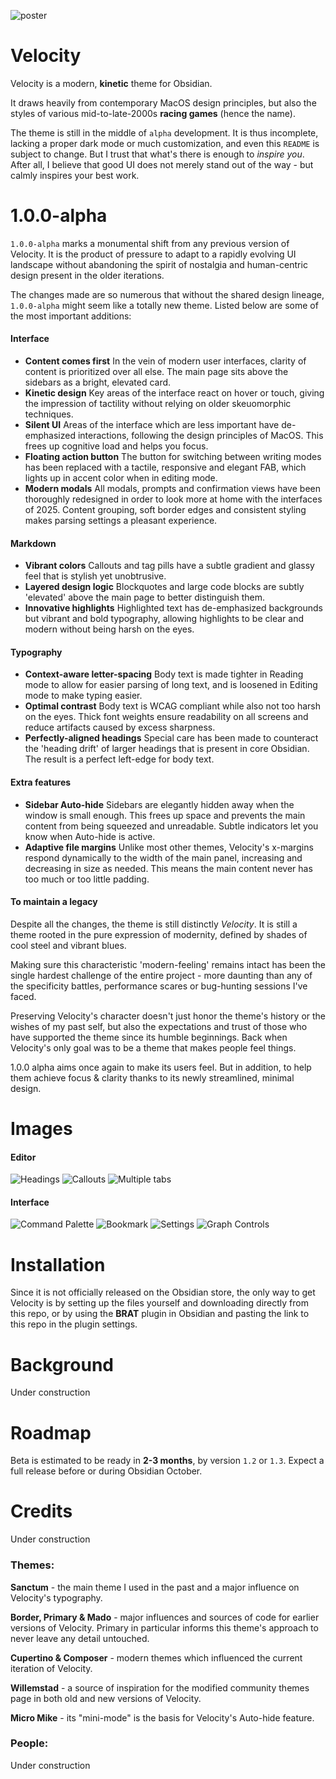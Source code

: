 ![poster](./assets/poster.png)

# Velocity
Velocity is a modern, **kinetic** theme for Obsidian. 

It draws heavily from contemporary MacOS design principles, but also the styles of various mid-to-late-2000s **racing games** (hence the name). 

The theme is still in the middle of ``alpha`` development. It is thus incomplete, lacking a proper dark mode or much customization, and even this ``README`` is subject to change. But I trust that what's there is enough to _inspire you_. After all, I believe that good UI does not merely stand out of the way - but calmly inspires your best work. 

# 1.0.0-alpha 

``1.0.0-alpha`` marks a monumental shift from any previous version of Velocity. It is the product of pressure to adapt to a rapidly evolving UI landscape without abandoning the spirit of nostalgia and human-centric design present in the older iterations.

The changes made are so numerous that without the shared design lineage, ``1.0.0-alpha`` might seem like a totally new theme. Listed below are some of the most important additions:

#### Interface

- **Content comes first**
  In the vein of modern user interfaces, clarity of content is prioritized over all else. The main page sits above the sidebars as a bright, elevated card. 
- **Kinetic design**
  Key areas of the interface react on hover or touch, giving the impression of tactility without relying on older skeuomorphic techniques. 
- **Silent UI**
  Areas of the interface which are less important have de-emphasized interactions, following the design principles of MacOS. This frees up cognitive load and helps you focus.
- **Floating action button**
  The button for switching between writing modes has been replaced with a tactile, responsive and elegant FAB, which lights up in accent color when in editing mode.
- **Modern modals**
  All modals, prompts and confirmation views have been thoroughly redesigned in order to look more at home with the interfaces of 2025. Content grouping, soft border edges and consistent styling makes parsing settings a pleasant experience. 

#### Markdown

- **Vibrant colors**
  Callouts and tag pills have a subtle gradient and glassy feel that is stylish yet unobtrusive. 
- **Layered design logic**
  Blockquotes and large code blocks are subtly 'elevated' above the main page to better distinguish them.
- **Innovative highlights**
  Highlighted text has de-emphasized backgrounds but vibrant and bold typography, allowing highlights to be clear and modern without being harsh on the eyes.

#### Typography

- **Context-aware letter-spacing**
  Body text is made tighter in Reading mode to allow for easier parsing of long text, and is loosened in Editing mode to make typing easier.
- **Optimal contrast**
  Body text is WCAG compliant while also not too harsh on the eyes. Thick font weights ensure readability on all screens and reduce artifacts caused by excess sharpness. 
- **Perfectly-aligned headings**
  Special care has been made to counteract the 'heading drift' of larger headings that is present in core Obsidian. The result is a perfect left-edge for body text.

#### Extra features

- **Sidebar Auto-hide**
  Sidebars are elegantly hidden away when the window is small enough. This frees up space and prevents the main content from being squeezed and unreadable. Subtle indicators let you know when Auto-hide is active.
- **Adaptive file margins**
  Unlike most other themes, Velocity's x-margins respond dynamically to the width of the main panel, increasing and decreasing in size as needed. This means the main content never has too much or too little padding.

#### To maintain a legacy

Despite all the changes, the theme is still distinctly *Velocity*. It is still a theme rooted in the pure expression of modernity, defined by shades of cool steel and vibrant blues. 

Making sure this characteristic 'modern-feeling' remains intact has been the single hardest challenge of the entire project - more daunting than any of the specificity battles, performance scares or bug-hunting sessions I've faced. 

Preserving Velocity's character doesn't just honor the theme's history or the wishes of my past self, but also the expectations and trust of those who have supported the theme since its humble beginnings. Back when Velocity's only goal was to be a theme that makes people feel things.

1.0.0 alpha aims once again to make its users feel. But in addition, to help them achieve focus & clarity thanks to its newly streamlined, minimal design.

# Images 

#### Editor
![Headings](./assets/headings.png)
![Callouts](./assets/callouts.png)
![Multiple tabs](./assets/multiple-tabs.png)

#### Interface
![Command Palette](./assets/command-palette.png)
![Bookmark](./assets/bookmark.png)
![Settings](./assets/settings.png)
![Graph Controls](./assets/graph-controls.png)

# Installation
Since it is not officially released on the Obsidian store, the only way to get Velocity is by setting up the files yourself and downloading directly from this repo, or by using the **BRAT** plugin in Obsidian and pasting the link to this repo in the plugin settings.

# Background

Under construction

# Roadmap

Beta is estimated to be ready in **2-3 months**, by version ``1.2`` or ``1.3``. 
Expect a full release before or during Obsidian October.

# Credits

Under construction

### Themes:

**Sanctum** - the main theme I used in the past and a major influence on Velocity's typography.

**Border, Primary & Mado** - major influences and sources of code for earlier versions of Velocity. Primary in particular informs this theme's approach to never leave any detail untouched.

**Cupertino & Composer** - modern themes which influenced the current iteration of Velocity. 

**Willemstad** - a source of inspiration for the modified community themes page in both old and new versions of Velocity.

**Micro Mike** - its "mini-mode" is the basis for Velocity's Auto-hide feature.

### People:

Under construction
